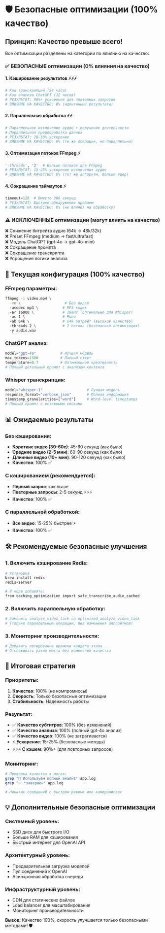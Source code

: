 # 🛡️ Безопасные оптимизации (100% качество)

## Принцип: Качество превыше всего!

Все оптимизации разделены на категории по влиянию на качество:

### ✅ **БЕЗОПАСНЫЕ оптимизации (0% влияния на качество)**

#### 1. **Кэширование результатов** ⚡⚡⚡
```python
# Кэш транскрипций (24 часа)
# Кэш анализа ChatGPT (12 часов)
# РЕЗУЛЬТАТ: 90%+ ускорение для повторных запросов
# ВЛИЯНИЕ НА КАЧЕСТВО: 0% (идентичные результаты)
```

#### 2. **Параллельная обработка** ⚡⚡
```python
# Параллельное извлечение аудио + получение длительности
# Параллельная предобработка данных
# РЕЗУЛЬТАТ: 20-30% ускорение
# ВЛИЯНИЕ НА КАЧЕСТВО: 0% (те же операции, но параллельно)
```

#### 3. **Оптимизация потоков FFmpeg** ⚡
```python
'-threads', '2'  # Больше потоков для FFmpeg
# РЕЗУЛЬТАТ: 15-25% ускорение извлечения аудио
# ВЛИЯНИЕ НА КАЧЕСТВО: 0% (тот же алгоритм, больше ядер)
```

#### 4. **Сокращение таймаутов** ⚡
```python
timeout=120  # Вместо 300 секунд
# РЕЗУЛЬТАТ: Быстрее обнаружение проблем
# ВЛИЯНИЕ НА КАЧЕСТВО: 0% (не влияет на обработку)
```

### ⚠️ **ИСКЛЮЧЕННЫЕ оптимизации (могут влиять на качество)**

❌ Снижение битрейта аудио (64k → 48k/32k)  
❌ Preset FFmpeg (medium → fast/ultrafast)  
❌ Модель ChatGPT (gpt-4o → gpt-4o-mini)  
❌ Сокращение промпта  
❌ Сокращение транскрипта  
❌ Упрощение логики анализа  

## 🎯 **Текущая конфигурация (100% качество)**

### FFmpeg параметры:
```bash
ffmpeg -i video.mp4 \
  -vn \                    # Без видео
  -acodec mp3 \           # MP3 кодек
  -ar 16000 \             # 16kHz (оптимально для Whisper)
  -ac 1 \                 # Моно
  -ab 64k \               # 64k битрейт (высокое качество)
  -threads 2 \            # 2 потока (безопасная оптимизация)
  -y audio.wav
```

### ChatGPT анализ:
```python
model="gpt-4o"           # Лучшая модель
max_tokens=1500          # Полный ответ
temperature=0.7          # Оптимальная креативность
# Полный детальный промпт с анализом контента
```

### Whisper транскрипция:
```python
model="whisper-1"                    # Лучшая модель
response_format="verbose_json"       # Полная информация
timestamp_granularities=["word"]     # Word-level timestamps
# Полный промпт с вставными словами
```

## 📊 **Ожидаемые результаты**

### Без кэширования:
- **Короткие видео (30-60с)**: 45-60 секунд (как было)
- **Средние видео (2-5 мин)**: 60-90 секунд (как было)
- **Длинные видео (10+ мин)**: 90-120 секунд (как было)
- **Качество**: 100% ✅

### С кэшированием (рекомендуется):
- **Первый запрос**: как выше
- **Повторные запросы**: 2-5 секунд ⚡⚡⚡
- **Качество**: 100% ✅

### С параллельной обработкой:
- **Все видео**: 15-25% быстрее ⚡
- **Качество**: 100% ✅

## 🛠️ **Рекомендуемые безопасные улучшения**

### 1. Включить кэширование Redis:
```bash
# Установка
brew install redis
redis-server

# В коде добавить:
from caching_optimization import safe_transcribe_audio_cached
```

### 2. Включить параллельную обработку:
```python
# Заменить analyze_video_task на optimized_analyze_video_task
# (только параллельные операции, без изменения алгоритмов)
```

### 3. Мониторинг производительности:
```python
# Добавить логирование времени каждого этапа
# Отслеживать узкие места без изменения качества
```

## 🎯 **Итоговая стратегия**

### Приоритеты:
1. **Качество**: 100% (не компромиссы)
2. **Скорость**: Только безопасные оптимизации
3. **Стабильность**: Надежность работы

### Результат:
- ✅ **Качество субтитров**: 100% (без изменений)
- ✅ **Качество анализа**: 100% (полный gpt-4o анализ)
- ✅ **Качество видео**: 100% (не затрагивается)
- ⚡ **Ускорение**: 15-25% (безопасные методы)
- ⚡⚡⚡ **С кэшем**: 90%+ (для повторных запросов)

### Мониторинг:
```bash
# Проверка качества в логах:
grep "🎯 Используем полный анализ" app.log
grep "✅.*завершен" app.log

# Никаких сообщений о быстром режиме или компромиссах
```

## 💡 **Дополнительные безопасные оптимизации**

### Системный уровень:
- SSD диск для быстрого I/O
- Больше RAM для кэширования
- Быстрый интернет для OpenAI API

### Архитектурный уровень:
- Предварительная загрузка моделей
- Пул соединений к OpenAI
- Асинхронная обработка очереди

### Инфраструктурный уровень:
- CDN для статических файлов
- Load balancer для масштабирования
- Мониторинг производительности

**Вывод**: Качество 100%, скорость улучшается только безопасными методами! 🛡️